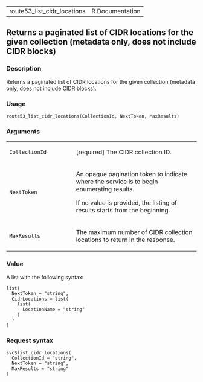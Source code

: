<table style="width: 100%;">
<tbody>
<tr class="odd">
<td>route53_list_cidr_locations</td>
<td style="text-align: right;">R Documentation</td>
</tr>
</tbody>
</table>

## Returns a paginated list of CIDR locations for the given collection (metadata only, does not include CIDR blocks)

### Description

Returns a paginated list of CIDR locations for the given collection
(metadata only, does not include CIDR blocks).

### Usage

    route53_list_cidr_locations(CollectionId, NextToken, MaxResults)

### Arguments

<table>
<colgroup>
<col style="width: 35%" />
<col style="width: 65%" />
</colgroup>
<tbody>
<tr class="odd">
<td><code
id="route53_list_cidr_locations_:_CollectionId">CollectionId</code></td>
<td><p>[required] The CIDR collection ID.</p></td>
</tr>
<tr class="even">
<td><code
id="route53_list_cidr_locations_:_NextToken">NextToken</code></td>
<td><p>An opaque pagination token to indicate where the service is to
begin enumerating results.</p>
<p>If no value is provided, the listing of results starts from the
beginning.</p></td>
</tr>
<tr class="odd">
<td><code
id="route53_list_cidr_locations_:_MaxResults">MaxResults</code></td>
<td><p>The maximum number of CIDR collection locations to return in the
response.</p></td>
</tr>
</tbody>
</table>

### Value

A list with the following syntax:

    list(
      NextToken = "string",
      CidrLocations = list(
        list(
          LocationName = "string"
        )
      )
    )

### Request syntax

    svc$list_cidr_locations(
      CollectionId = "string",
      NextToken = "string",
      MaxResults = "string"
    )
